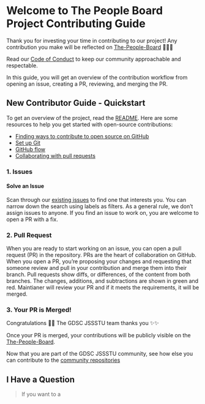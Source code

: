 # Welcome to The People Board Project Contributing Guide 

Thank you for investing your time in contributing to our project! Any contribution you make will be reflected on [The-People-Board](https://github.com/gdsc-jssstu/the-people-board) 🙋‍♂✨

Read our [Code of Conduct](./CODE_OF_CONDUCT.md) to keep our community approachable and respectable.

In this guide, you will get an overview of the contribution workflow from opening an issue, creating a PR, reviewing, and merging the PR.

## New Contributor Guide - Quickstart

To get an overview of the project, read the [README](README.md). Here are some resources to help you get started with open-source contributions:

- [Finding ways to contribute to open source on GitHub](https://docs.github.com/en/get-started/exploring-projects-on-github/finding-ways-to-contribute-to-open-source-on-github)
- [Set up Git](https://docs.github.com/en/get-started/quickstart/set-up-git)
- [GitHub flow](https://docs.github.com/en/get-started/quickstart/github-flow)
- [Collaborating with pull requests](https://docs.github.com/en/github/collaborating-with-pull-requests)

### 1. Issues

#### Solve an Issue

Scan through our [existing issues](https://github.com/github/docs/issues) to find one that interests you. You can narrow down the search using labels as filters. As a general rule, we don’t assign issues to anyone. If you find an issue to work on, you are welcome to open a PR with a fix.

### 2. Pull Request

When you are ready to start working on an issue, you can open a pull request (PR) in the repository. PRs are the heart of collaboration on GitHub. When you open a PR, you’re proposing your changes and requesting that someone review and pull in your contribution and merge them into their branch. Pull requests show diffs, or differences, of the content from both branches. The changes, additions, and subtractions are shown in green and red.
Maintianer will review your PR and if it meets the requirements, it will be merged.

### 3. Your PR is Merged!

Congratulations 🎉🎉 The GDSC JSSSTU team thanks you ✨✨

Once your PR is merged, your contributions will be publicly visible on the [The-People-Board](https://github.com/gdsc-jssstu/the-people-board).

Now that you are part of the GDSC JSSSTU community, see how else you can contribute to the [community repositories](https://github.com/orgs/gdsc-jssstu/repositories)

## I Have a Question

> If you want to a
